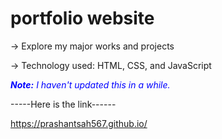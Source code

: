 # portfolio website

-> Explore my major works and projects

-> Technology used: HTML, CSS, and JavaScript

<p style="color: blue; font-style: italic;"><i><strong>Note:</strong> I haven't updated this in a while.</i></p>

-----Here is the link------

https://prashantsah567.github.io/
